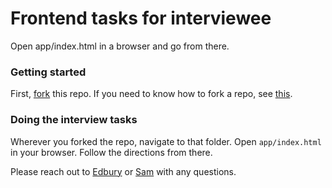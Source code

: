 Frontend tasks for interviewee
==================================

Open app/index.html in a browser and go from there.

### Getting started 

First, [fork](https://github.com/RadiusIntelligence/frontend-exercises/fork) this repo. If you need to know how to fork a repo, see [this](https://guides.github.com/activities/forking/).

### Doing the interview tasks 

Wherever you forked the repo, navigate to that folder. Open `app/index.html` in your browser. Follow the directions from there.

Please reach out to [Edbury](edbury@radius.com) or [Sam](sam@radius.com) with any questions.
